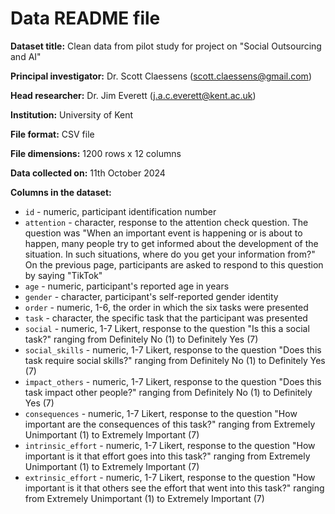 # Data README file

**Dataset title:** Clean data from pilot study for project on "Social
Outsourcing and AI"

**Principal investigator:** Dr. Scott Claessens (scott.claessens@gmail.com)

**Head researcher:** Dr. Jim Everett (j.a.c.everett@kent.ac.uk)

**Institution:** University of Kent

**File format:** CSV file

**File dimensions:** 1200 rows x 12 columns

**Data collected on:** 11th October 2024

**Columns in the dataset:**

- `id` - numeric, participant identification number
- `attention` - character, response to the attention check question. The
question was "When an important event is happening or is about to happen, many 
people try to get informed about the development of the situation. In such 
situations, where do you get your information from?" On the previous page,
participants are asked to respond to this question by saying "TikTok"
- `age` - numeric, participant's reported age in years
- `gender` - character, participant's self-reported gender identity
- `order` - numeric, 1-6, the order in which the six tasks were presented
- `task` - character, the specific task that the participant was presented
- `social` - numeric, 1-7 Likert, response to the question "Is this a social
task?" ranging from Definitely No (1) to Definitely Yes (7)
- `social_skills` - numeric, 1-7 Likert, response to the question "Does this 
task require social skills?" ranging from Definitely No (1) to Definitely Yes
(7)
- `impact_others` - numeric, 1-7 Likert, response to the question "Does this
task impact other people?" ranging from Definitely No (1) to Definitely Yes (7)
- `consequences` - numeric, 1-7 Likert, response to the question "How important
are the consequences of this task?" ranging from Extremely Unimportant (1) to
Extremely Important (7)
- `intrinsic_effort` - numeric, 1-7 Likert, response to the question "How
important is it that effort goes into this task?" ranging from Extremely 
Unimportant (1) to Extremely Important (7)
- `extrinsic_effort` - numeric, 1-7 Likert, response to the question "How
important is it that others see the effort that went into this task?" ranging 
from Extremely Unimportant (1) to Extremely Important (7)
